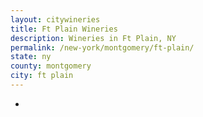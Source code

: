 ```yaml
---
layout: citywineries
title: Ft Plain Wineries
description: Wineries in Ft Plain, NY
permalink: /new-york/montgomery/ft-plain/
state: ny
county: montgomery
city: ft plain
---
```

-
